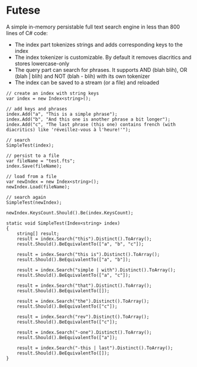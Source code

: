 # Futese
A simple in-memory persistable full text search engine in less than 800 lines of C# code:

* The index part tokenizes strings and adds corresponding keys to the index
* The index tokenizer is customizable. By default it removes diacritics and stores lowercase-only
* The query part can search for phrases. It supports AND (blah blih), OR (blah | blih) and NOT (blah - blih) with its own tokenizer
* The index can be saved to a stream (or a file) and reloaded

```
// create an index with string keys
var index = new Index<string>();

// add keys and phrases
index.Add("a", "This is a simple phrase");
index.Add("b", "And this one is another phrase a bit longer");
index.Add("c", "The last phrase (this one) contains french (with diacritics) like 'réveillez-vous à l'heure!'");

// search
SimpleTest(index);

// persist to a file
var fileName = "test.fts";
index.Save(fileName);

// load from a file
var newIndex = new Index<string>();
newIndex.Load(fileName);

// search again
SimpleTest(newIndex);

newIndex.KeysCount.Should().Be(index.KeysCount);
```

```
static void SimpleTest(Index<string> index)
{
    string[] result;
    result = index.Search("this").Distinct().ToArray();
    result.Should().BeEquivalentTo(["a", "b", "c"]);

    result = index.Search("this is").Distinct().ToArray();
    result.Should().BeEquivalentTo(["a", "b"]);

    result = index.Search("simple | with").Distinct().ToArray();
    result.Should().BeEquivalentTo(["a", "c"]);

    result = index.Search("that").Distinct().ToArray();
    result.Should().BeEquivalentTo([]);

    result = index.Search("the").Distinct().ToArray();
    result.Should().BeEquivalentTo(["c"]);

    result = index.Search("rev").Distinct().ToArray();
    result.Should().BeEquivalentTo(["c"]);

    result = index.Search("-one").Distinct().ToArray();
    result.Should().BeEquivalentTo(["a"]);

    result = index.Search("-this | last").Distinct().ToArray();
    result.Should().BeEquivalentTo([]);
}
```
